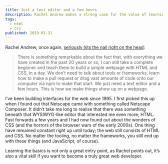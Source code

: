 ```yaml
---
title: Just a text editor and a few hours
description: Rachel Andrew makes a strong case for the value of learning the basics of the web (HTML and CSS) and how it’s the perfect entry point for aspiring web developers, without scaring them off with complex JavaScript frameworks and insane tool stacks.
tags:
  - html
  - css
published: 2019-01-31
---
```


Rachel Andrew, once again, [seriously hits the nail right on the head](https://www.rachelandrew.co.uk/archives/2019/01/30/html-css-and-our-vanishing-industry-entry-points/):

> There is something remarkable about the fact that, with everything we have created in the past 20 years or so, I can still take a complete beginner and teach them to build a simple webpage with HTML and CSS, in a day. We don’t need to talk about tools or frameworks, learn how to make a pull request or drag vast amounts of code onto our computer via npm to make that start. We just need a text editor and a few hours. This is how we make things show up on a webpage.

I’ve been building interfaces for the web since 1995. I first picked this up when I found out that Netscape came with something called Netscape Composer. It didn’t take me long to realise that there was something beneath that WYSIWYG-like editor that interested me even more; HTML. Fast forwards a few years and I had now found out about the wonders of CSS (and the horrors of the browser wars of the early 2000s). One thing have remained constant right up until today; the web still consists of HTML and CSS. No matter the tooling, no matter the frameworks, you still end up with these things (and JavaScript, of course).

Learning the basics is not only a great entry point, as Rachel points out, it’s also a vital skill if you want to become a truly great web developer.
